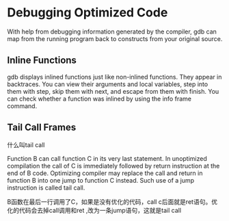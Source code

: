 # Debugging Optimized Code
With help from debugging information generated by the compiler, gdb can map from the running program back to constructs from your original source.

## Inline Functions

gdb displays inlined functions just like non-inlined functions. They appear in backtraces. You can view their arguments and local variables, step into them with step, skip them with next, and escape from them with finish. You can check whether a function was inlined by using the info frame command.

## Tail Call Frames

什么叫tail call

Function B can call function C in its very last statement. In unoptimized compilation the call of C is immediately followed by return instruction at the end of B code. Optimizing compiler may replace the call and return in function B into one jump to function C instead. Such use of a jump instruction is called tail call.

B函数在最后一行调用了C，如果是没有优化的代码，call c后面就是ret语句。优化的代码会去掉call调用和ret ,改为一条jump语句，这就是tail call



